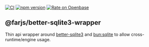 
[![CI](https://github.com/farjs/better-sqlite3-wrapper/actions/workflows/ci.yml/badge.svg?branch=main)](https://github.com/farjs/better-sqlite3-wrapper/actions/workflows/ci.yml?query=workflow%3Aci+branch%3Amain)
[![npm version](https://img.shields.io/npm/v/@farjs/better-sqlite3-wrapper)](https://www.npmjs.com/package/@farjs/better-sqlite3-wrapper)
[![Rate on Openbase](https://badges.openbase.com/js/rating/@farjs/better-sqlite3-wrapper.svg)](https://openbase.com/js/@farjs/better-sqlite3-wrapper?utm_source=embedded&utm_medium=badge&utm_campaign=rate-badge)

## @farjs/better-sqlite3-wrapper

Thin api wrapper around [better-sqlite3](https://github.com/WiseLibs/better-sqlite3) and [bun:sqlite](https://bun.sh/docs/api/sqlite) to allow cross- runtime/engine usage.
